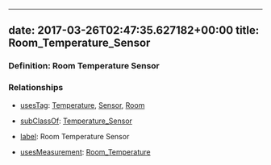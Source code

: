 
---
date: 2017-03-26T02:47:35.627182+00:00
title: Room_Temperature_Sensor
---
### Definition: Room Temperature Sensor

### Relationships

* [usesTag](https://brickschema.org/schema/1.0/BrickFrame#usesTag): [Temperature](https://brickschema.org/schema/1.0/BrickTag#Temperature), [Sensor](https://brickschema.org/schema/1.0/BrickTag#Sensor), [Room](https://brickschema.org/schema/1.0/BrickTag#Room)

* [subClassOf](http://www.w3.org/2000/01/rdf-schema#subClassOf): [Temperature_Sensor](https://brickschema.org/schema/1.0/Brick#Temperature_Sensor)

* [label](http://www.w3.org/2000/01/rdf-schema#label): Room Temperature Sensor

* [usesMeasurement](https://brickschema.org/schema/1.0/BrickFrame#usesMeasurement): [Room_Temperature](https://brickschema.org/schema/1.0/Brick#Room_Temperature)
